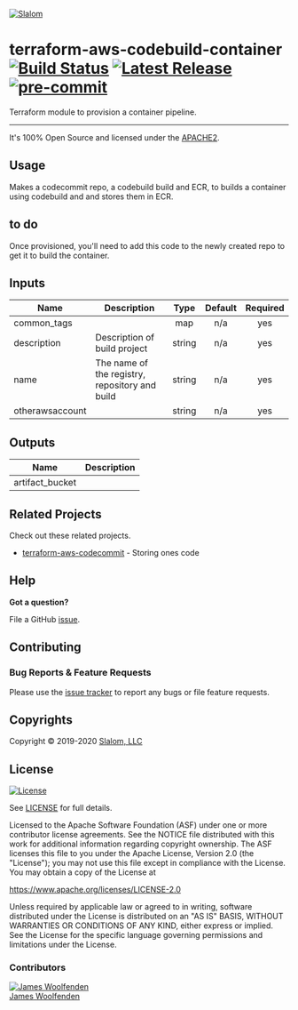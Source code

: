 [![Slalom][logo]](https://slalom.com)

# terraform-aws-codebuild-container [![Build Status](https://api.travis-ci.com/JamesWoolfenden/terraform-aws-codebuild-container.svg?branch=master)](https://travis-ci.com/JamesWoolfenden/terraform-aws-codebuild-container) [![Latest Release](https://img.shields.io/github/release/JamesWoolfenden/terraform-aws-codebuild-container.svg)](https://github.com/JamesWoolfenden/terraform-aws-codebuild-container/releases/latest) [![pre-commit](https://img.shields.io/badge/pre--commit-enabled-brightgreen?logo=pre-commit&logoColor=white)](https://github.com/pre-commit/pre-commit)

Terraform module to provision a container pipeline.

---

It's 100% Open Source and licensed under the [APACHE2](LICENSE).

## Usage

Makes a codecommit repo, a codebuild build and ECR, to builds a container using codebuild and and stores them in ECR.

## to do

Once provisioned, you'll need to add this code to the newly created repo to get it to build the container.

<!-- BEGINNING OF PRE-COMMIT-TERRAFORM DOCS HOOK -->
## Inputs

| Name | Description | Type | Default | Required |
|------|-------------|:----:|:-----:|:-----:|
| common\_tags |  | map | n/a | yes |
| description | Description of build project | string | n/a | yes |
| name | The name of the registry, repository and build | string | n/a | yes |
| otherawsaccount |  | string | n/a | yes |

## Outputs

| Name | Description |
|------|-------------|
| artifact\_bucket |  |

<!-- END OF PRE-COMMIT-TERRAFORM DOCS HOOK -->

## Related Projects

Check out these related projects.

- [terraform-aws-codecommit](https://github.com/jameswoolfenden/terraform-aws-codebuild) - Storing ones code

## Help

**Got a question?**

File a GitHub [issue](https://github.com/jameswoolfenden/terraform-aws-codebuild-container/issues).

## Contributing

### Bug Reports & Feature Requests

Please use the [issue tracker](https://github.com/jameswoolfenden/terraform-aws-codebuild-container/issues) to report any bugs or file feature requests.

## Copyrights

Copyright © 2019-2020 [Slalom, LLC](https://slalom.com)

## License

[![License](https://img.shields.io/badge/License-Apache%202.0-blue.svg)](https://opensource.org/licenses/Apache-2.0)

See [LICENSE](LICENSE) for full details.

Licensed to the Apache Software Foundation (ASF) under one
or more contributor license agreements.  See the NOTICE file
distributed with this work for additional information
regarding copyright ownership.  The ASF licenses this file
to you under the Apache License, Version 2.0 (the
"License"); you may not use this file except in compliance
with the License.  You may obtain a copy of the License at

<https://www.apache.org/licenses/LICENSE-2.0>

Unless required by applicable law or agreed to in writing,
software distributed under the License is distributed on an
"AS IS" BASIS, WITHOUT WARRANTIES OR CONDITIONS OF ANY
KIND, either express or implied.  See the License for the
specific language governing permissions and limitations
under the License.

### Contributors

[![James Woolfenden][jameswoolfenden_avatar]][jameswoolfenden_homepage]<br/>[James Woolfenden][jameswoolfenden_homepage]

[jameswoolfenden_homepage]: https://github.com/jameswoolfenden
[jameswoolfenden_avatar]: https://github.com/jameswoolfenden.png?size=150
[logo]: https://gist.githubusercontent.com/JamesWoolfenden/5c457434351e9fe732ca22b78fdd7d5e/raw/15933294ae2b00f5dba6557d2be88f4b4da21201/slalom-logo.png
[website]: https://slalom.com
[github]: https://github.com/jameswoolfenden
[linkedin]: https://www.linkedin.com/in/jameswoolfenden/
[twitter]: https://twitter.com/JimWoolfenden

[share_twitter]: https://twitter.com/intent/tweet/?text=terraform-aws-codebuild-container&url=https://github.com/jameswoolfenden/terraform-aws-codebuild
[share_linkedin]: https://www.linkedin.com/shareArticle?mini=true&title=terraform-aws-codebuild-container&url=https://github.com/jameswoolfenden/terraform-aws-codebuild
[share_reddit]: https://reddit.com/submit/?url=https://github.com/jameswoolfenden/terraform-aws-codebuild-container
[share_facebook]: https://facebook.com/sharer/sharer.php?u=https://github.com/jameswoolfenden/terraform-aws-codebuild-container
[share_email]: mailto:?subject=terraform-aws-codebuild&body=https://github.com/jameswoolfenden/terraform-aws-codebuild-container

